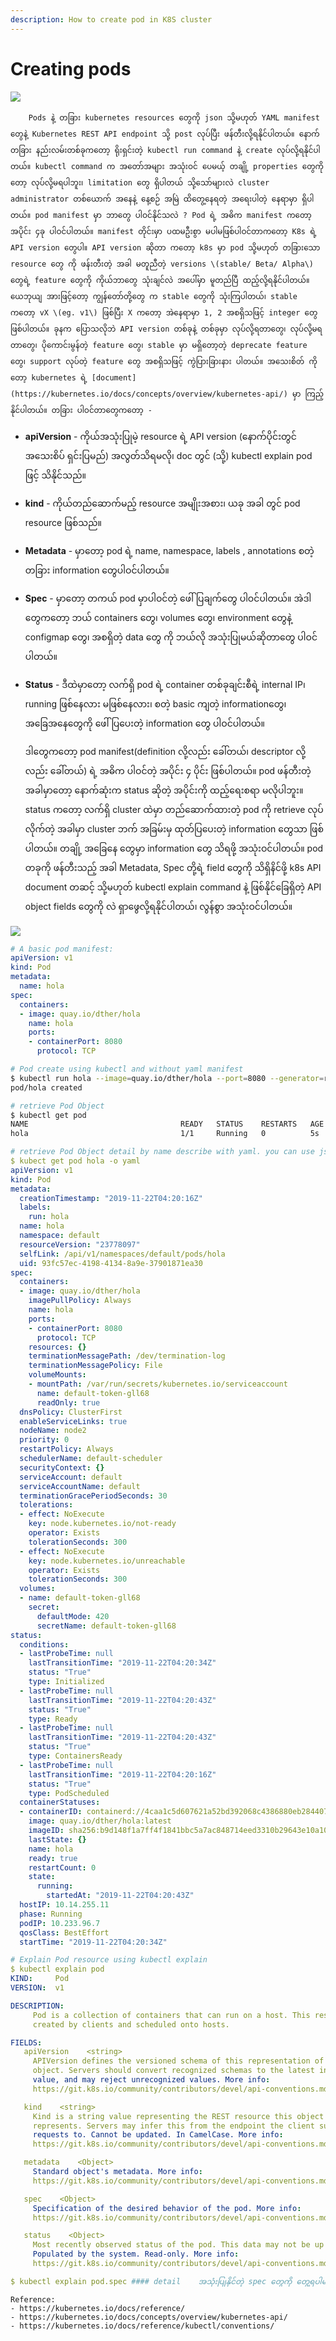 ```yaml
---
description: How to create pod in K8S cluster
---
```


# Creating pods

![](.gitbook/assets/pods3.png)

        Pods နဲ့ တခြား kubernetes resources တွေကို json သို့မဟုတ် YAML manifest တွေနဲ့ Kubernetes REST API endpoint သို့ post လုပ်ပြီး ဖန်တီးလို့ရနိုင်ပါတယ်။ နောက်တခြား နည်းလမ်းတစ်ခုကတော့ ရိုးရှင်းတဲ့ kubectl run command နဲ့ create လုပ်လို့ရနိုင်ပါတယ်။ kubectl command က အတော်အများ အသုံးဝင် ပေမယ့် တချို့ properties တွေကိုတော့ လုပ်လို့မရပါဘူး၊ limitation တွေ ရှိပါတယ် သို့သော်များလဲ cluster administrator တစ်ယောက် အနေနဲ့ နေ့စဉ် အမြဲ ထိတွေ့နေရတဲ့ အရေးပါတဲ့ နေရာမှာ ရှိပါတယ်။ pod manifest မှာ ဘာတွေ ပါဝင်နိုင်သလဲ ? Pod ရဲ့ အဓိက manifest ကတော့ အပိုင်း ၄ခု ပါဝင်ပါတယ်။ manifest တိုင်းမှာ ပထမဦးစွာ မပါမဖြစ်ပါဝင်တာကတော့ K8s ရဲ့ API version တွေပါ။ API version ဆိုတာ ကတော့ k8s မှာ pod သို့မဟုတ် တခြားသော resource တွေ ကို ဖန်းတီးတဲ့ အခါ မတူညီတဲ့ versions \(stable/ Beta/ Alpha\) တွေရဲ့ feature တွေကို ကိုယ်ဘာတွေ သုံးချင်လဲ အပေါ်မှာ မူတည်ပြီ ထည့်လို့ရနိုင်ပါတယ်။ ယေဘုယျ အားဖြင့်တော့ ကျွန်တော်တို့တွေ က stable တွေကို သုံးကြပါတယ်၊ stable ကတော့ vX \(eg. v1\) ဖြစ်ပြီး X ကတော့ အဲနေရာမှာ 1, 2 အစရှိသဖြင့် integer တွေ ဖြစ်ပါတယ်။ ခုနက ပြောသလိုဘဲ API version တစ်ခုနဲ့ တစ်ခုမှာ လုပ်လို့ရတာတွေ၊ လုပ်လို့မရတာတွေ၊ ပိုကောင်းမွန်တဲ့ feature တွေ၊ stable မှာ မရှိတော့တဲ့ deprecate feature တွေ၊ support လုပ်တဲ့ feature တွေ အစရှိသဖြင့် ကွဲပြားခြားနား ပါတယ်။ အသေးစိတ် ကိုတော့ kubernetes ရဲ့ [document](https://kubernetes.io/docs/concepts/overview/kubernetes-api/) မှာ ကြည့်နိုင်ပါတယ်။ တခြား ပါဝင်တာတွေကတော့ -

* **apiVersion** - ကိုယ်အသုံးပြုမဲ့ resource ရဲ့ API version \(နောက်ပိုင်းတွင် အသေးစိပ် ရှင်းပြမည်\) အလွတ်သိရမလို၊ doc တွင် \(သို့\) kubectl explain pod ဖြင့် သိနိုင်သည်။
* **kind** - ကိုယ်တည်ဆောက်မည့် resource အမျိုးအစား၊ ယခု အခါ တွင် pod resource ဖြစ်သည်။
* **Metadata** - မှာတော့ pod ရဲ့ name, namespace, labels , annotations စတဲ့ တခြား information တွေပါဝင်ပါတယ်။
* **Spec** - မှာတော့ တကယ် pod မှာပါဝင်တဲ့ ဖေါ်ပြချက်တွေ ပါဝင်ပါတယ်။ အဲဒါ တွေကတော့ ဘယ် containers တွေ၊ volumes တွေ၊ environment တွေနဲ့ configmap တွေ၊ အစရှိတဲ့ data တွေ ကို ဘယ်လို အသုံးပြုမယ်ဆိုတာတွေ ပါဝင်ပါတယ်။
* **Status** - ဒီထဲမှာတော့ လက်ရှိ pod ရဲ့ container တစ်ခုချင်းစီရဲ့ internal IP၊ running ဖြစ်နေလား မဖြစ်နေလား၊ စတဲ့ basic ကျတဲ့ informationတွေ၊ အခြေအနေတွေကို ဖေါ်ပြပေးတဲ့ information တွေ ပါဝင်ပါတယ်။

  ဒါတွေကတော့ pod manifest\(definition လို့လည်း ခေါ်တယ်၊ descriptor လို့လည်း ခေါ်တယ်\) ရဲ့ အဓိက ပါဝင်တဲ့ အပိုင်း ၄ ပိုင်း ဖြစ်ပါတယ်။ pod ဖန်တီးတဲ့ အခါမှာတော့ နောက်ဆုံးက status ဆိုတဲ့ အပိုင်းကို ထည့်ရေးစရာ မလိုပါဘူး။ status ကတော့ လက်ရှိ cluster ထဲမှာ တည်ဆောက်ထားတဲ့ pod ကို retrieve လုပ်လိုက်တဲ့ အခါမှာ cluster ဘက် အခြမ်းမှ ထုတ်ပြပေးတဲ့ information တွေသာ ဖြစ်ပါတယ်။ တချို့ အခြေနေ တွေမှာ information တွေ သိရဖို့ အသုံးဝင်ပါတယ်။ pod တခုကို ဖန်တီးသည့် အခါ Metadata, Spec တို့ရဲ့ field တွေကို သိရှိနိင်ဖို့ k8s API document တဆင့် သို့မဟုတ် kubectl explain command နဲ့ ဖြစ်နိုင်ခြေရှိတဲ့ API object fields တွေကို လဲ ရှာဖွေလို့ရနိုင်ပါတယ်၊ လွန်စွာ အသုံးဝင်ပါတယ်။

![](.gitbook/assets/screenshot-from-2020-01-17-23-16-16.png)

```yaml
# A basic pod manifest:
apiVersion: v1
kind: Pod
metadata:
  name: hola
spec:
  containers:
  - image: quay.io/dther/hola
    name: hola
    ports:
    - containerPort: 8080
      protocol: TCP
```

```bash
# Pod create using kubectl and without yaml manifest
$ kubectl run hola --image=quay.io/dther/hola --port=8080 --generator=run-pod/v1
pod/hola created

# retrieve Pod Object
$ kubectl get pod
NAME                                  READY   STATUS    RESTARTS   AGE
hola                                  1/1     Running   0          5s
```

```yaml
# retrieve Pod Object detail by name describe with yaml. you can use json also.
$ kubect get pod hola -o yaml
apiVersion: v1
kind: Pod
metadata:
  creationTimestamp: "2019-11-22T04:20:16Z"
  labels:
    run: hola
  name: hola
  namespace: default
  resourceVersion: "23778097"
  selfLink: /api/v1/namespaces/default/pods/hola
  uid: 93fc57ec-4198-4134-8a9e-37901871ea30
spec:
  containers:
  - image: quay.io/dther/hola
    imagePullPolicy: Always
    name: hola
    ports:
    - containerPort: 8080
      protocol: TCP
    resources: {}
    terminationMessagePath: /dev/termination-log
    terminationMessagePolicy: File
    volumeMounts:
    - mountPath: /var/run/secrets/kubernetes.io/serviceaccount
      name: default-token-gll68
      readOnly: true
  dnsPolicy: ClusterFirst
  enableServiceLinks: true
  nodeName: node2
  priority: 0
  restartPolicy: Always
  schedulerName: default-scheduler
  securityContext: {}
  serviceAccount: default
  serviceAccountName: default
  terminationGracePeriodSeconds: 30
  tolerations:
  - effect: NoExecute
    key: node.kubernetes.io/not-ready
    operator: Exists
    tolerationSeconds: 300
  - effect: NoExecute
    key: node.kubernetes.io/unreachable
    operator: Exists
    tolerationSeconds: 300
  volumes:
  - name: default-token-gll68
    secret:
      defaultMode: 420
      secretName: default-token-gll68
status:
  conditions:
  - lastProbeTime: null
    lastTransitionTime: "2019-11-22T04:20:34Z"
    status: "True"
    type: Initialized
  - lastProbeTime: null
    lastTransitionTime: "2019-11-22T04:20:43Z"
    status: "True"
    type: Ready
  - lastProbeTime: null
    lastTransitionTime: "2019-11-22T04:20:43Z"
    status: "True"
    type: ContainersReady
  - lastProbeTime: null
    lastTransitionTime: "2019-11-22T04:20:16Z"
    status: "True"
    type: PodScheduled
  containerStatuses:
  - containerID: containerd://4caa1c5d607621a52bd392068c4386880eb2844070c3476e6e2cf6c90a16ce7d
    image: quay.io/dther/hola:latest
    imageID: sha256:b9d148f1a7ff4f1841bbc5a7ac848714eed3310b29643e10a104820a6a21bc94
    lastState: {}
    name: hola
    ready: true
    restartCount: 0
    state:
      running:
        startedAt: "2019-11-22T04:20:43Z"
  hostIP: 10.14.255.11
  phase: Running
  podIP: 10.233.96.7
  qosClass: BestEffort
  startTime: "2019-11-22T04:20:34Z"
```

```yaml
# Explain Pod resource using kubectl explain
$ kubectl explain pod
KIND:     Pod
VERSION:  v1

DESCRIPTION:
     Pod is a collection of containers that can run on a host. This resource is
     created by clients and scheduled onto hosts.

FIELDS:
   apiVersion    <string>
     APIVersion defines the versioned schema of this representation of an
     object. Servers should convert recognized schemas to the latest internal
     value, and may reject unrecognized values. More info:
     https://git.k8s.io/community/contributors/devel/api-conventions.md#resources

   kind    <string>
     Kind is a string value representing the REST resource this object
     represents. Servers may infer this from the endpoint the client submits
     requests to. Cannot be updated. In CamelCase. More info:
     https://git.k8s.io/community/contributors/devel/api-conventions.md#types-kinds

   metadata    <Object>
     Standard object's metadata. More info:
     https://git.k8s.io/community/contributors/devel/api-conventions.md#metadata

   spec    <Object>
     Specification of the desired behavior of the pod. More info:
     https://git.k8s.io/community/contributors/devel/api-conventions.md#spec-and-status

   status    <Object>
     Most recently observed status of the pod. This data may not be up to date.
     Populated by the system. Read-only. More info:
     https://git.k8s.io/community/contributors/devel/api-conventions.md#spec-and-status

$ kubectl explain pod.spec #### detail    အသုံးပြုနိုင်တဲ့ spec တွေကို တွေ့ရပါမယ်
```

```text
Reference:
- https://kubernetes.io/docs/reference/
- https://kubernetes.io/docs/concepts/overview/kubernetes-api/
- https://kubernetes.io/docs/reference/kubectl/conventions/
```

